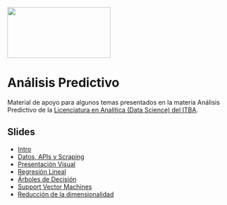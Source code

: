 <a href="url"><img src="https://www.itba.edu.ar/wp-content/uploads/2020/03/Marca-ITBA-Color-ALTA.png" height="115" width="234" ></a>

# Análisis Predictivo

Material de apoyo para algunos temas presentados en la materia Análisis Predictivo de la [Licenciatura en Analítica (Data Science) del ITBA](https://www.itba.edu.ar/grado/analitica-empresarial-y-social). 

## Slides
* [Intro](https://docs.google.com/presentation/d/1GdmcFAjPJlD_33KMYuvf4wPHOXVazBivFAoqkAushmM/edit?usp=sharing)
* [Datos, APIs y Scraping](https://docs.google.com/presentation/d/1LJ32k889JxY3c9cViWLfKgLmImBnhAl3OdNdF10NFiU/edit?usp=sharing)
* [Presentación Visual](https://docs.google.com/presentation/d/1iPAzjFEh8rzcuNEqbSkH1jvvcKCGfJ6GZCVVz56yr98/edit?usp=sharing)
* [Regresión Lineal](https://docs.google.com/presentation/d/1MELKMIqsMDmS5LwMnr8soVNR90g8j4GZK6bCBFF17N8/edit?usp=sharing)
* [Árboles de Decisión](https://docs.google.com/presentation/d/1DxqJpG0t41zWIAzI0op3LHqINr5NkcEzmhI44S4DXf4/edit?usp=sharing)
* [Support Vector Machines](https://docs.google.com/presentation/d/1orZnj6ymJBJBbZ-s2RoiJCIqdhzNbzN1owwrSpK1Doo/edit?usp=sharing)
* [Reducción de la dimensionalidad](https://docs.google.com/presentation/d/1eVFZjCClltOt26LC7rzzrX3N3anCi4wHzvZu-Ei62HA/edit?usp=sharing)
